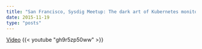 ```yaml
---
title: "San Francisco, Sysdig Meetup: The dark art of Kubernetes monitoring"
date: 2015-11-19
type: "posts"
---
```


[Video](https://www.youtube.com/watch?v=gh9r5zp50ww)
{{< youtube "gh9r5zp50ww" >}}
